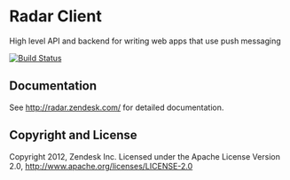 # Radar Client

High level API and backend for writing web apps that use push messaging

[![Build Status](https://secure.travis-ci.org/zendesk/radar_client.png?branch=master)](https://travis-ci.org/zendesk/radar_client)

## Documentation

See http://radar.zendesk.com/ for detailed documentation.

## Copyright and License

Copyright 2012, Zendesk Inc.
Licensed under the Apache License Version 2.0, http://www.apache.org/licenses/LICENSE-2.0
